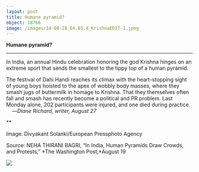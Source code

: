 ```yaml
---
layout: post
title: Humane pyramid?
object: 18766
image: /images/14-08-28_64.65.4_KrishnaEDIT-1.jpeg
---
```

**Humane pyramid?**

****

In India, an annual Hindu celebration honoring the god Krishna hinges on an extreme sport that sends the smallest to the tippy top of a human pyramid.

The festival of Dahi Handi reaches its climax with the heart-stopping sight of young boys hoisted to the apex of wobbly body masses, where they smash jugs of buttermilk in homage to Krishna. That they themselves often fall and smash has recently become a political and PR problem. Last Monday alone, 202 participants were injured, and one died during practice.
     —*Diane Richard, writer, August 27*

**

Image: Divyakant Solanki/European Pressphoto Agency

Source: NEHA THIRANI BAGRI, “In India, Human Pyramids Draw Crowds, and Protests,” *The Washington Post,*August 19

![]({{siteurl.base}}/images/14-08-28_64.65.4_KrishnaEDIT-1.jpeg)

